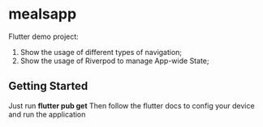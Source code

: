 # mealsapp

Flutter demo project:

1. Show the usage of different types of navigation;
2. Show the usage of Riverpod to manage App-wide State;

## Getting Started

Just run **flutter pub get**
Then follow the flutter docs to config your device and run the application
